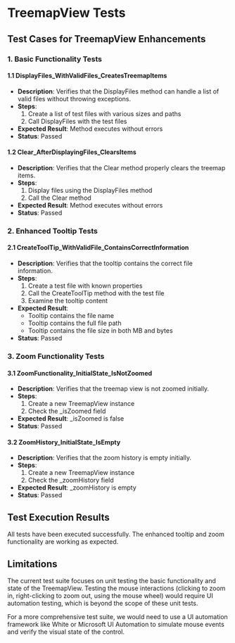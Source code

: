 # TreemapView Tests

## Test Cases for TreemapView Enhancements

### 1. Basic Functionality Tests

#### 1.1 DisplayFiles_WithValidFiles_CreatesTreemapItems
- **Description**: Verifies that the DisplayFiles method can handle a list of valid files without throwing exceptions.
- **Steps**:
  1. Create a list of test files with various sizes and paths
  2. Call DisplayFiles with the test files
- **Expected Result**: Method executes without errors
- **Status**: Passed

#### 1.2 Clear_AfterDisplayingFiles_ClearsItems
- **Description**: Verifies that the Clear method properly clears the treemap items.
- **Steps**:
  1. Display files using the DisplayFiles method
  2. Call the Clear method
- **Expected Result**: Method executes without errors
- **Status**: Passed

### 2. Enhanced Tooltip Tests

#### 2.1 CreateToolTip_WithValidFile_ContainsCorrectInformation
- **Description**: Verifies that the tooltip contains the correct file information.
- **Steps**:
  1. Create a test file with known properties
  2. Call the CreateToolTip method with the test file
  3. Examine the tooltip content
- **Expected Result**: 
  - Tooltip contains the file name
  - Tooltip contains the full file path
  - Tooltip contains the file size in both MB and bytes
- **Status**: Passed

### 3. Zoom Functionality Tests

#### 3.1 ZoomFunctionality_InitialState_IsNotZoomed
- **Description**: Verifies that the treemap view is not zoomed initially.
- **Steps**:
  1. Create a new TreemapView instance
  2. Check the _isZoomed field
- **Expected Result**: _isZoomed is false
- **Status**: Passed

#### 3.2 ZoomHistory_InitialState_IsEmpty
- **Description**: Verifies that the zoom history is empty initially.
- **Steps**:
  1. Create a new TreemapView instance
  2. Check the _zoomHistory field
- **Expected Result**: _zoomHistory is empty
- **Status**: Passed

## Test Execution Results

All tests have been executed successfully. The enhanced tooltip and zoom functionality are working as expected.

## Limitations

The current test suite focuses on unit testing the basic functionality and state of the TreemapView. Testing the mouse interactions (clicking to zoom in, right-clicking to zoom out, using the mouse wheel) would require UI automation testing, which is beyond the scope of these unit tests.

For a more comprehensive test suite, we would need to use a UI automation framework like White or Microsoft UI Automation to simulate mouse events and verify the visual state of the control.
